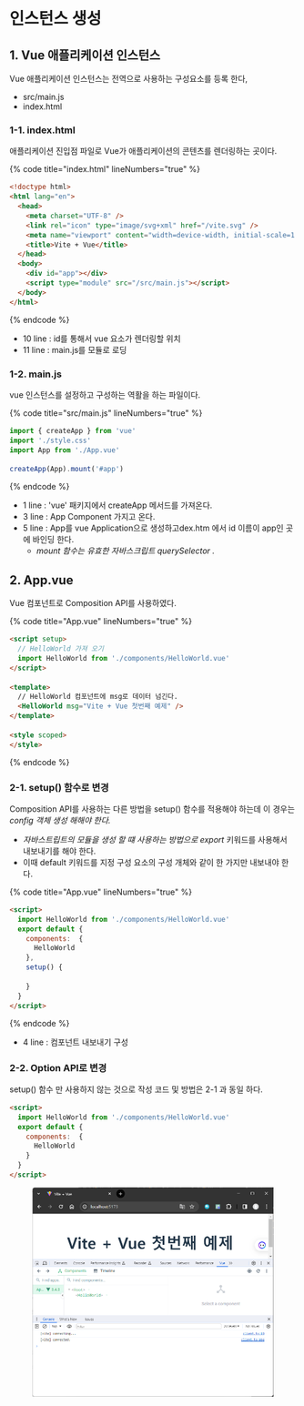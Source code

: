 # 인스턴스 생성



## 1. Vue 애플리케이션 인스턴스

Vue 애플리케이션 인스턴스는 전역으로 사용하는 구성요소를 등록 한다,

* src/main.js
* index.html&#x20;

### 1-1. index.html&#x20;

애플리케이션 진입점 파일로 Vue가 애플리케이션의 콘텐츠를 렌더링하는 곳이다.

{% code title="index.html" lineNumbers="true" %}
```html
<!doctype html>
<html lang="en">
  <head>
    <meta charset="UTF-8" />
    <link rel="icon" type="image/svg+xml" href="/vite.svg" />
    <meta name="viewport" content="width=device-width, initial-scale=1.0" />
    <title>Vite + Vue</title>
  </head>
  <body>
    <div id="app"></div>
    <script type="module" src="/src/main.js"></script>
  </body>
</html>

```
{% endcode %}

* 10 line :  id를 통해서 vue 요소가 렌더링할 위치
* 11 line : main.js를 모듈로 로딩&#x20;

### 1-2. main.js

vue 인스턴스를 설정하고 구성하는 역활을 하는 파일이다.

{% code title="src/main.js" lineNumbers="true" %}
```javascript
import { createApp } from 'vue'
import './style.css'
import App from './App.vue'

createApp(App).mount('#app')
```
{% endcode %}

* 1 line : 'vue' 패키지에서 createApp 메서드를 가져온다.
* 3 line : App Component 가지고 온다.
* 5 line :  App를  vue Application으로 생성하고dex.htm 에서 id 이름이 app인 곳에 바인딩 한다.
  * _mount 함수는 유효한 자바스크립트 querySelector ._

## 2. App.vue

Vue 컴포넌트로 Composition API를 사용하였다.

{% code title="App.vue" lineNumbers="true" %}
```html
<script setup>
  // HelloWorld 가져 오기
  import HelloWorld from './components/HelloWorld.vue'
</script>

<template>
  // HelloWorld 컴포넌트에 msg로 데이터 넘긴다.
  <HelloWorld msg="Vite + Vue 첫번째 예제" />
</template>

<style scoped>
</style>
```
{% endcode %}

### 2-1. setup() 함수로 변경

Composition API를 사용하는 다른 방법을 setup() 함수를 적용해야 하는데 이 경우는 _config 객체 생성 해해야 한다._ &#x20;

* _자바스트립트의 모듈을 생성 할 떄 사용하는 방법으로 export_ 키워드를 사용해서 내보내기를 해야 한다.
* 이때 default 키워드를 지정 구성 요소의 구성 개체와 같이 한 가지만 내보내야 한다.

{% code title="App.vue" lineNumbers="true" %}
```html
<script>
  import HelloWorld from './components/HelloWorld.vue'
  export default {
    components:  {
      HelloWorld
    },
    setup() {

    }
  }
</script>
```
{% endcode %}

* 4 line : 컴포넌트 내보내기 구성&#x20;

### 2-2. Option API로 변경

setup() 함수 만 사용하지 않는 것으로 작성 코드 및 방법은 2-1 과 동일 하다.

```html
<script>
  import HelloWorld from './components/HelloWorld.vue'
  export default {
    components:  {
      HelloWorld
    }
  }
</script>
```

<figure><img src="../../../.gitbook/assets/image (36).png" alt="" width="563"><figcaption></figcaption></figure>

